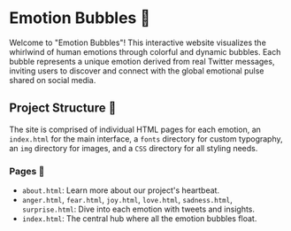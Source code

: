 # Emotion Bubbles 🌈

Welcome to "Emotion Bubbles"! This interactive website visualizes the whirlwind of human emotions through colorful and dynamic bubbles. Each bubble represents a unique emotion derived from real Twitter messages, inviting users to discover and connect with the global emotional pulse shared on social media.

## Project Structure 📂

The site is comprised of individual HTML pages for each emotion, an `index.html` for the main interface, a `fonts` directory for custom typography, an `img` directory for images, and a `CSS` directory for all styling needs.

### Pages 📄

- `about.html`: Learn more about our project's heartbeat.
- `anger.html`, `fear.html`, `joy.html`, `love.html`, `sadness.html`, `surprise.html`: Dive into each emotion with tweets and insights.
- `index.html`: The central hub where all the emotion bubbles float.
